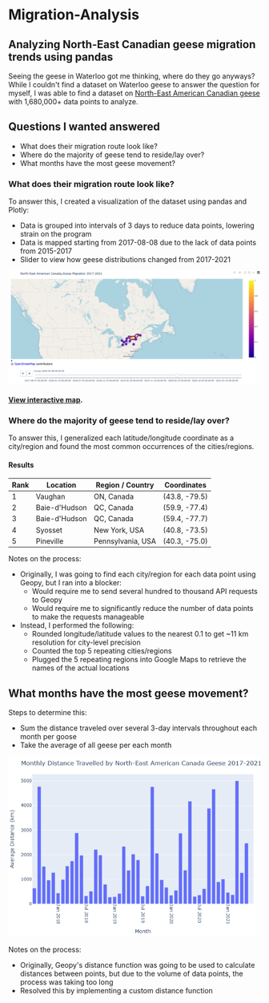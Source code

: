 # Migration-Analysis
## Analyzing North-East Canadian geese migration trends using pandas

Seeing the geese in Waterloo got me thinking, where do they go anyways? While I couldn't find a dataset on Waterloo geese to answer the question for myself, I was able to find a dataset on [North-East American Canadian geese](https://www.movebank.org/cms/webapp?gwt_fragment=page%3Dstudies%2Cpath%3Dstudy2105214573) with 1,680,000+ data points to analyze.

## Questions I wanted answered
- What does their migration route look like?
- Where do the majority of geese tend to reside/lay over?
- What months have the most geese movement?

### What does their migration route look like?
To answer this, I created a visualization of the dataset using pandas and Plotly:
- Data is grouped into intervals of 3 days to reduce data points, lowering strain on the program
- Data is mapped starting from 2017-08-08 due to the lack of data points from 2015-2017
- Slider to view how geese distributions changed from 2017-2021

![map preview](results/map_preview.png)  

#### [View interactive map](https://therealgecko.github.io/Migration-Analysis/).

### Where do the majority of geese tend to reside/lay over?
To answer this, I generalized each latitude/longitude coordinate as a city/region and found the most common occurrences of the cities/regions.

#### Results 
<table>
  <thead>
    <tr>
      <th>Rank</th>
      <th>Location</th>
      <th>Region / Country</th>
      <th>Coordinates</th>
    </tr>
  </thead>
  <tbody>
    <tr>
      <td>1</td>
      <td>Vaughan</td>
      <td>ON, Canada</td>
      <td>(43.8, -79.5)</td>
    </tr>
    <tr>
      <td>2</td>
      <td>Baie-d'Hudson</td>
      <td>QC, Canada</td>
      <td>(59.9, -77.4)</td>
    </tr>
    <tr>
      <td>3</td>
      <td>Baie-d'Hudson</td>
      <td>QC, Canada</td>
      <td>(59.4, -77.7)</td>
    </tr>
    <tr>
      <td>4</td>
      <td>Syosset</td>
      <td>New York, USA</td>
      <td>(40.8, -73.5)</td>
    </tr>
    <tr>
      <td>5</td>
      <td>Pineville</td>
      <td>Pennsylvania, USA</td>
      <td>(40.3, -75.0)</td>
    </tr>
  </tbody>
</table>

Notes on the process:
- Originally, I was going to find each city/region for each data point using Geopy, but I ran into a blocker:
  - Would require me to send several hundred to thousand API requests to Geopy
  - Would require me to significantly reduce the number of data points to make the requests manageable
- Instead, I performed the following:
  - Rounded longitude/latitude values to the nearest 0.1 to get ~11 km resolution for city-level precision
  - Counted the top 5 repeating cities/regions
  - Plugged the 5 repeating regions into Google Maps to retrieve the names of the actual locations

## What months have the most geese movement?
Steps to determine this:
- Sum the distance traveled over several 3-day intervals throughout each month per goose  
- Take the average of all geese per each month

![map preview](results/movement_per_month.png)

Notes on the process:
- Originally, Geopy's distance function was going to be used to calculate distances between points, but due to the volume of data points, the process was taking too long
- Resolved this by implementing a custom distance function

